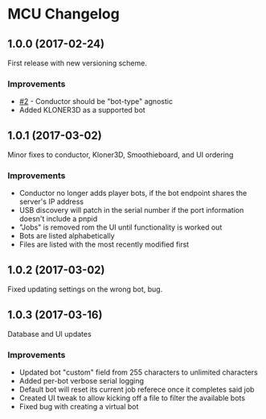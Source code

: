 # MCU Changelog

## 1.0.0 (2017-02-24)
  First release with new versioning scheme.

### Improvements
  * [#2](https://github.com/Autodesk/machine-collaboration-utility/issues/2) - Conductor should be "bot-type" agnostic
  * Added KLONER3D as a supported bot

## 1.0.1 (2017-03-02)
  Minor fixes to conductor, Kloner3D, Smoothieboard, and UI ordering

### Improvements
  * Conductor no longer adds player bots, if the bot endpoint shares the server's IP address
  * USB discovery will patch in the serial number if the port information doesn't include a pnpid
  * "Jobs" is removed rom the UI until functionality is worked out
  * Bots are listed alphabetically
  * Files are listed with the most recently modified first

## 1.0.2 (2017-03-02)
  Fixed updating settings on the wrong bot, bug.

## 1.0.3 (2017-03-16)
  Database and UI updates
  
### Improvements
  * Updated bot "custom" field from 255 characters to unlimited characters
  * Added per-bot verbose serial logging
  * Default bot will reset its current job referece once it completes said job
  * Created UI tweak to allow kicking off a file to filter the available bots
  * Fixed bug with creating a virtual bot

